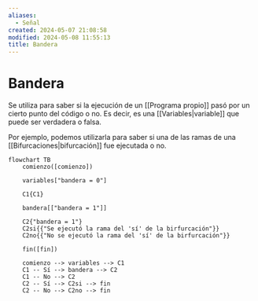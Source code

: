 ```yaml
---
aliases:
  - Señal
created: 2024-05-07 21:08:58
modified: 2024-05-08 11:55:13
title: Bandera
---
```


# Bandera

Se utiliza para saber si la ejecución de un [[Programa propio]] pasó por un cierto punto del código o no. Es decir, es una [[Variables|variable]] que puede ser verdadera o falsa.

Por ejemplo, podemos utilizarla para saber si una de las ramas de una [[Bifurcaciones|bifurcación]] fue ejecutada o no.

```mermaid
flowchart TB
	comienzo([comienzo])
    
	variables["bandera = 0"]
    
    C1{C1}
    
	bandera[["bandera = 1"]]

    C2{"bandera = 1"}
    C2si{{"Se ejecutó la rama del 'sí' de la birfurcación"}}
    C2no{{"No se ejecutó la rama del 'sí' de la birfurcación"}}

	fin([fin])
    
	comienzo --> variables --> C1
	C1 -- Sí --> bandera --> C2
	C1 -- No --> C2
	C2 -- Sí --> C2si --> fin
	C2 -- No --> C2no --> fin
```

